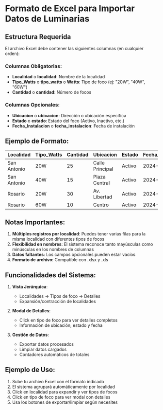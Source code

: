 # Formato de Excel para Importar Datos de Luminarias

## Estructura Requerida

El archivo Excel debe contener las siguientes columnas (en cualquier orden):

### Columnas Obligatorias:
- **Localidad** o **localidad**: Nombre de la localidad
- **Tipo_Watts** o **tipo_watts** o **Watts**: Tipo de foco (ej: "20W", "40W", "60W")
- **Cantidad** o **cantidad**: Número de focos

### Columnas Opcionales:
- **Ubicacion** o **ubicacion**: Dirección o ubicación específica
- **Estado** o **estado**: Estado del foco (Activo, Inactivo, etc.)
- **Fecha_Instalacion** o **fecha_instalacion**: Fecha de instalación

## Ejemplo de Formato:

| Localidad | Tipo_Watts | Cantidad | Ubicacion | Estado | Fecha_Instalacion |
|-----------|------------|----------|-----------|--------|-------------------|
| San Antonio | 20W | 25 | Calle Principal | Activo | 2024-01-15 |
| San Antonio | 40W | 15 | Plaza Central | Activo | 2024-01-16 |
| Rosario | 20W | 30 | Av. Libertad | Activo | 2024-01-17 |
| Rosario | 60W | 10 | Centro | Activo | 2024-01-18 |

## Notas Importantes:

1. **Múltiples registros por localidad**: Puedes tener varias filas para la misma localidad con diferentes tipos de focos
2. **Flexibilidad en nombres**: El sistema reconoce tanto mayúsculas como minúsculas en los nombres de columnas
3. **Datos faltantes**: Los campos opcionales pueden estar vacíos
4. **Formato de archivo**: Compatible con .xlsx y .xls

## Funcionalidades del Sistema:

1. **Vista Jerárquica**: 
   - Localidades → Tipos de foco → Detalles
   - Expansión/contracción de localidades

2. **Modal de Detalles**: 
   - Click en tipo de foco para ver detalles completos
   - Información de ubicación, estado y fecha

3. **Gestión de Datos**:
   - Exportar datos procesados
   - Limpiar datos cargados
   - Contadores automáticos de totales

## Ejemplo de Uso:

1. Sube tu archivo Excel con el formato indicado
2. El sistema agrupará automáticamente por localidad
3. Click en localidad para expandir y ver tipos de focos
4. Click en tipo de foco para ver modal con detalles
5. Usa los botones de exportar/limpiar según necesites